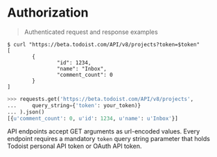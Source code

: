 # Authorization

> Authenticated request and response examples

```shell
$ curl "https://beta.todoist.com/API/v8/projects?token=$token"
[
        {
                "id": 1234,
                "name": "Inbox",
                "comment_count": 0
        }
]
```

```python
>>> requests.get('https://beta.todoist.com/API/v8/projects',
...     query_string={'token': your_token)}
... ).json()
[{u'comment_count': 0, u'id': 1234, u'name': u'Inbox'}]
```

API endpoints accept GET arguments as url-encoded values.  Every endpoint
requires a mandatory `token` query string parameter that holds Todoist personal
API token or OAuth API token.
